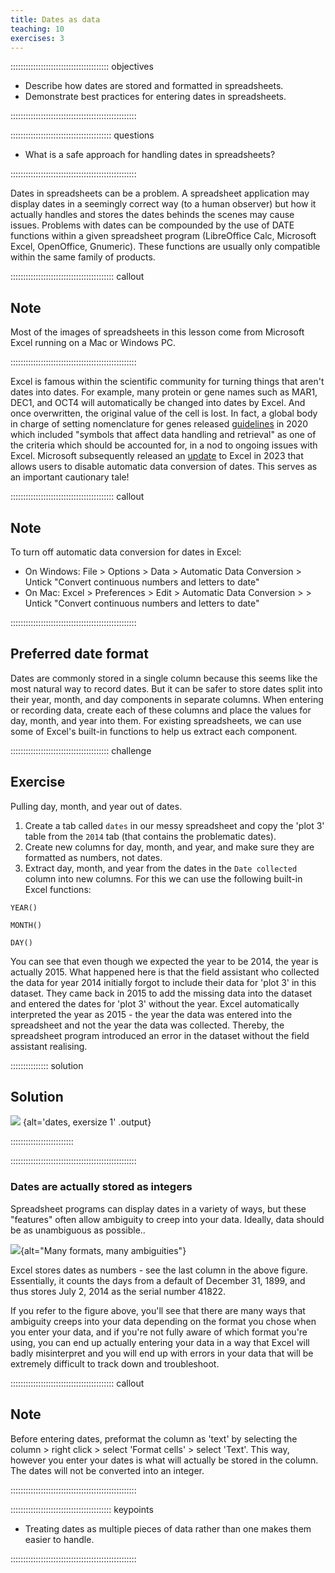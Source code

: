 ```yaml
---
title: Dates as data
teaching: 10
exercises: 3
---
```


::::::::::::::::::::::::::::::::::::::: objectives

- Describe how dates are stored and formatted in spreadsheets.
- Demonstrate best practices for entering dates in spreadsheets.

::::::::::::::::::::::::::::::::::::::::::::::::::

:::::::::::::::::::::::::::::::::::::::: questions

- What is a safe approach for handling dates in spreadsheets?

::::::::::::::::::::::::::::::::::::::::::::::::::

Dates in spreadsheets can be a problem. A spreadsheet application may display dates in a
seemingly correct way (to a human observer) but how it actually handles
and stores the dates behinds the scenes may cause issues. Problems with dates can be compounded by the use of DATE functions within a given spreadsheet program (LibreOffice Calc, Microsoft Excel, OpenOffice, Gnumeric). These functions are usually only compatible within the same
family of products. 

:::::::::::::::::::::::::::::::::::::::::  callout

## Note

Most of the images of spreadsheets in this lesson come
from Microsoft Excel running on a Mac or Windows PC. 
  

::::::::::::::::::::::::::::::::::::::::::::::::::

Excel is famous within the scientific community for turning things that aren't dates into dates. For example, many protein or gene names such as MAR1, DEC1, and OCT4 will automatically be changed into dates by Excel. And once overwritten, the original value of the cell is lost. In fact, a global body in charge of setting nomenclature for genes released [guidelines](https://doi.org/10.1038/s41588-020-0669-3) in 2020 which included "symbols that affect data handling and retrieval" as one of the criteria which should be accounted for, in a nod to ongoing issues with Excel. Microsoft subsequently released an [update](https://insider.microsoft365.com/en-us/blog/control-data-conversions-in-excel-for-windows-and-mac) to Excel in 2023 that allows users to disable automatic data conversion of dates. This serves as an important cautionary tale! 

:::::::::::::::::::::::::::::::::::::::::  callout

## Note

To turn off automatic data conversion for dates in Excel:

- On Windows: File > Options > Data > Automatic Data Conversion > Untick "Convert continuous numbers and letters to date"
- On Mac: Excel > Preferences > Edit > Automatic Data Conversion > > Untick "Convert continuous numbers and letters to date"
  

::::::::::::::::::::::::::::::::::::::::::::::::::

## Preferred date format

Dates are commonly stored in a single column because this seems like the most natural way to record dates. But it can be safer to store dates split into their year, month, and day components in separate columns. When entering or recording data, create each of these columns and place the values for day, month, and year into them. For existing spreadsheets, we can use some of Excel's built-in functions to help us extract each component. 

:::::::::::::::::::::::::::::::::::::::  challenge

## Exercise

Pulling day, month, and year out of dates.

1. Create a tab called `dates` in our messy spreadsheet and copy the 'plot 3' table from the `2014` tab (that contains the problematic dates).
2. Create new columns for day, month, and year, and make sure they are formatted as numbers, not dates.
3. Extract day, month, and year from the dates in the `Date collected` column into new columns. For this we 
can use the following built-in Excel functions:

`YEAR()`

`MONTH()`

`DAY()`

You can see that even though we expected the year to be 2014, the year is actually 2015. What happened here is that the field assistant who collected the data for year 2014 initially forgot to include their data for 'plot 3' in this dataset. They came back in 2015 to add the missing data into the dataset and entered the dates for 'plot 3' without the year. Excel automatically interpreted the year as 2015 - the year the data was entered into the spreadsheet and not the year the data was collected. Thereby, the spreadsheet program introduced an error in the dataset without the field assistant realising.

:::::::::::::::  solution

## Solution

![](fig/solution_exercise_1_dates.png)
{alt='dates, exersize 1' .output}


:::::::::::::::::::::::::

::::::::::::::::::::::::::::::::::::::::::::::::::

### Dates are actually stored as integers

Spreadsheet programs can display dates in a variety of ways, but these "features" often allow ambiguity to creep into your data. Ideally, data should be as unambiguous as possible..

![](fig/5_excel_dates_1.jpg){alt="Many formats, many ambiguities"}

Excel stores dates as numbers - see the last column in the above figure. Essentially, it counts the days from a default of December 31, 1899, and thus stores July 2, 2014 as  the serial number 41822.

If you refer to the figure above, you'll see that
there are many ways that ambiguity creeps into your data depending on the format you chose when you enter your data, and if you're not fully aware of which format you're using, you can end up actually entering your data in a way that Excel will badly misinterpret and you will end up with errors in your data that will be extremely difficult to track down and troubleshoot.

:::::::::::::::::::::::::::::::::::::::::  callout

## Note

Before entering dates, preformat the column as 'text' by selecting the column > right click > select 'Format cells' > select 'Text'. This way, however you enter your dates is what will actually be stored in the column. The dates will not be converted into an integer.  

::::::::::::::::::::::::::::::::::::::::::::::::::

:::::::::::::::::::::::::::::::::::::::: keypoints

- Treating dates as multiple pieces of data rather than one makes them easier to handle.

::::::::::::::::::::::::::::::::::::::::::::::::::


